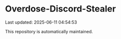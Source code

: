 # Overdose-Discord-Stealer

Last updated: 2025-06-11 04:54:53

This repository is automatically maintained.
